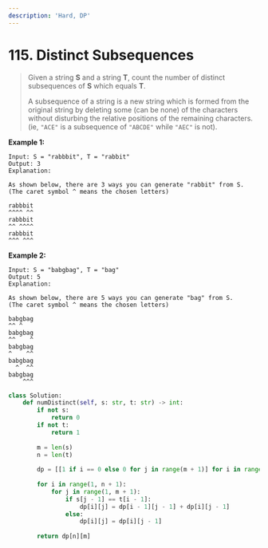 ```yaml
---
description: 'Hard, DP'
---
```


# 115. Distinct Subsequences

> Given a string **S** and a string **T**, count the number of distinct subsequences of **S** which equals **T**.
>
> A subsequence of a string is a new string which is formed from the original string by deleting some \(can be none\) of the characters without disturbing the relative positions of the remaining characters. \(ie, `"ACE"` is a subsequence of `"ABCDE"` while `"AEC"` is not\).

**Example 1:**

```text
Input: S = "rabbbit", T = "rabbit"
Output: 3
Explanation:

As shown below, there are 3 ways you can generate "rabbit" from S.
(The caret symbol ^ means the chosen letters)

rabbbit
^^^^ ^^
rabbbit
^^ ^^^^
rabbbit
^^^ ^^^
```

**Example 2:**

```text
Input: S = "babgbag", T = "bag"
Output: 5
Explanation:

As shown below, there are 5 ways you can generate "bag" from S.
(The caret symbol ^ means the chosen letters)

babgbag
^^ ^
babgbag
^^    ^
babgbag
^    ^^
babgbag
  ^  ^^
babgbag
    ^^^
```

```python
class Solution:
    def numDistinct(self, s: str, t: str) -> int:
        if not s:
            return 0
        if not t:
            return 1
        
        m = len(s)
        n = len(t)
        
        dp = [[1 if i == 0 else 0 for j in range(m + 1)] for i in range(n + 1)]
        
        for i in range(1, n + 1):
            for j in range(1, m + 1):
                if s[j - 1] == t[i - 1]:
                    dp[i][j] = dp[i - 1][j - 1] + dp[i][j - 1]
                else:
                    dp[i][j] = dp[i][j - 1]
                    
        return dp[n][m]
```

